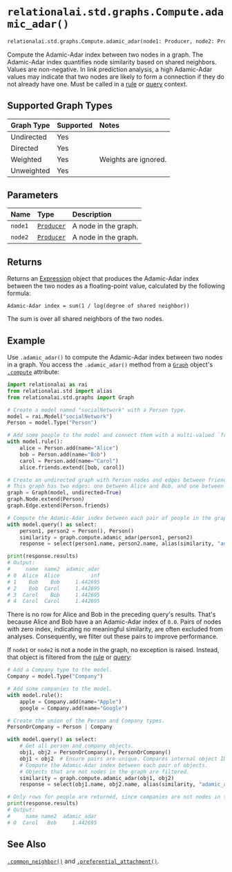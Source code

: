 # `relationalai.std.graphs.Compute.adamic_adar()`

```python
relationalai.std.graphs.Compute.adamic_adar(node1: Producer, node2: Producer) -> Expression
```

Compute the Adamic-Adar index between two nodes in a graph.
The Adamic-Adar index quantifies node similarity based on shared neighbors.
Values are non-negative.
In link prediction analysis, a high Adamic-Adar values may indicate that
two nodes are likely to form a connection if they do not already have one.
Must be called in a [rule](../../../Model/rule.md) or [query](../../../Model/query.md) context.

## Supported Graph Types

| Graph Type | Supported | Notes |
| :--- | :--- | :--- |
| Undirected | Yes |   |
| Directed | Yes |   |
| Weighted | Yes | Weights are ignored. |
| Unweighted | Yes |   |

## Parameters

| Name | Type | Description |
| :--- | :--- | :------ |
| `node1` | [`Producer`](../../../Producer.md) | A node in the graph. |
| `node2` | [`Producer`](../../../Producer.md) | A node in the graph. |

## Returns

Returns an [Expression](../../../Expression.md) object that produces
the Adamic-Adar index between the two nodes as a floating-point value, calculated by the following formula:

```
Adamic-Adar index = sum(1 / log(degree of shared neighbor))
```

The sum is over all shared neighbors of the two nodes.

## Example

Use `.adamic_adar()` to compute the Adamic-Adar index between two nodes in a graph.
You access the `.adamic_adar()` method from a [`Graph`](../Graph.md) object's
[`.compute`](../Graph/compute.md) attribute:

```python
import relationalai as rai
from relationalai.std import alias
from relationalai.std.graphs import Graph

# Create a model named "socialNetwork" with a Person type.
model = rai.Model("socialNetwork")
Person = model.Type("Person")

# Add some people to the model and connect them with a multi-valued `friend` property.
with model.rule():
    alice = Person.add(name="Alice")
    bob = Person.add(name="Bob")
    carol = Person.add(name="Carol")
    alice.friends.extend([bob, carol])

# Create an undirected graph with Person nodes and edges between friends.
# This graph has two edges: one between Alice and Bob, and one between Bob and Carol.
graph = Graph(model, undirected=True)
graph.Node.extend(Person)
graph.Edge.extend(Person.friends)

# Compute the Adamic-Adar index between each pair of people in the graph.
with model.query() as select:
    person1, person2 = Person(), Person()
    similarity = graph.compute.adamic_adar(person1, person2)
    response = select(person1.name, person2.name, alias(similarity, "adamic_adar"))

print(response.results)
# Output:
#     name  name2  adamic_adar
# 0  Alice  Alice          inf
# 1    Bob    Bob     1.442695
# 2    Bob  Carol     1.442695
# 3  Carol    Bob     1.442695
# 4  Carol  Carol     1.442695
```

There is no row for Alice and Bob in the preceding query's results.
That's because Alice and Bob have a an Adamic-Adar index of `0.0`.
Pairs of nodes with zero index, indicating no meaningful similarity, are often excluded from analyses.
Consequently, we filter out these pairs to improve performance.

If `node1` or `node2` is not a node in the graph, no exception is raised.
Instead, that object is filtered from the [rule](../../../Model/rule.md) or [query](../../../Model/query.md):

```python
# Add a Company type to the model.
Company = model.Type("Company")

# Add some companies to the model.
with model.rule():
    apple = Company.add(name="Apple")
    google = Company.add(name="Google")

# Create the union of the Person and Company types.
PersonOrCompany = Person | Company

with model.query() as select:
    # Get all person and company objects.
    obj1, obj2 = PersonOrCompany(), PersonOrCompany()
    obj1 < obj2  # Ensure pairs are unique. Compares internal object IDs.
    # Compute the Adamic-Adar index between each pair of objects.
    # Objects that are not nodes in the graph are filtered.
    similarity = graph.compute.adamic_adar(obj1, obj2)
    response = select(obj1.name, obj2.name, alias(similarity, "adamic_adar"))

# Only rows for people are returned, since companies are not nodes in the graph.
print(response.results)
# Output:
#     name name2  adamic_adar
# 0  Carol   Bob     1.442695
```

## See Also

[`.common_neighbor()`](./common_neighbor.md) and [`.preferential_attachment()`](./preferential_attachment.md).
